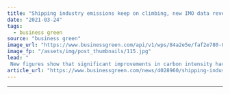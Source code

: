 ```yaml
---
title: "Shipping industry emissions keep on climbing, new IMO data reveals"
date: "2021-03-24"
tags: 
  - business green
source: "business green"
image_url: "https://www.businessgreen.com/api/v1/wps/84a2e5e/faf2e780-09a8-483a-8162-56f074236052/4/Container-cargo-ship-185x114.jpg"
image_fp: "/assets/img/post_thumbnails/115.jpg"
lead: "
 New figures show that significant improvements in carbon intensity have been made since 2012, although these have slowed in recent years ..."
article_url: "https://www.businessgreen.com/news/4028960/shipping-industry-emissions-climbing-imo-reveals"
---
```


---
